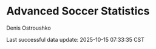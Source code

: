 # Advanced Soccer Statistics
Denis Ostroushko

<!-- gfm -->

Last successful data update: 2025-10-15 07:33:35 CST
